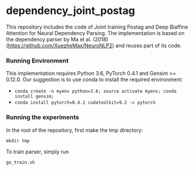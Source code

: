 # dependency_joint_postag

This repository includes the code of Joint training Postag and Deep Biaffine Attention for Neural Dependency Parsing.
The implementation is based on the dependency parser by Ma et al. (2018) (https://github.com/XuezheMax/NeuroNLP2) and reuses part of its code.

### Running Environment

This implementation requires Python 3.6, PyTorch 0.4.1 and Gensim >= 0.12.0.
Our suggestion is to use conda to install the required environment:

* `conda create -n myenv python=3.6; source activate myenv; conda install gensim;`
* `conda install pytorch=0.4.1 cudatoolkit=9.2 -c pytorch`

### Running the experiments

In the root of the repository, first make the tmp directory:

    mkdir tmp

To train parser, simply run

    go_train.sh

